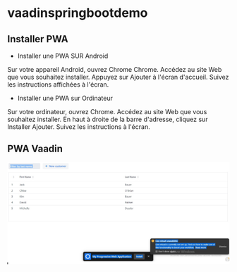 # vaadinspringbootdemo

## Installer PWA

* Installer une PWA SUR Android

Sur votre appareil Android, ouvrez Chrome Chrome.
Accédez au site Web que vous souhaitez installer.
Appuyez sur Ajouter à l'écran d'accueil.
Suivez les instructions affichées à l'écran.

* Installer une PWA sur Ordinateur

Sur votre ordinateur, ouvrez Chrome.
Accédez au site Web que vous souhaitez installer.
En haut à droite de la barre d'adresse, cliquez sur Installer Ajouter.
Suivez les instructions à l'écran.
## PWA Vaadin

![PWA Vaadin](https://github.com/sanogotech/vaadinspringbootdemo/blob/master/docs/images/pwainstallwebsample.jpg)

